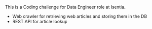 This is a Coding challenge for Data Engineer role at Isentia.

* Web crawler for retrieving web articles and storing them in the DB
* REST API for article lookup
